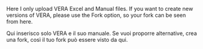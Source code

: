 Here I only upload VERA Excel and Manual files. If you want to create new versions of VERA, please use the Fork option, so your fork can be seen from here.

Qui inserisco solo VERA e il suo manuale. Se vuoi proporre alternative, crea una fork, così il tuo fork può essere visto da qui.
